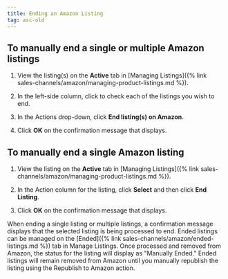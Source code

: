 ```yaml
---
title: Ending an Amazon Listing
tag: asc-old
---
```



## To manually end a single or multiple Amazon listings

1. View the listing(s) on the **Active** tab in [Managing Listings]({% link sales-channels/amazon/managing-product-listings.md %}).

1. In the left-side column, click to check each of the listings you wish to end.

1. In the Actions drop-down, click **End listing(s) on Amazon**.

1. Click **OK** on the confirmation message that displays.

## To manually end a single Amazon listing

1. View the listing on the **Active** tab in [Managing Listings]({% link sales-channels/amazon/managing-product-listings.md %}).

1. In the Action column for the listing, click **Select** and then click **End Listing**.

1. Click **OK** on the confirmation message that displays.

When ending a single listing or multiple listings, a confirmation message displays that the selected listing is being processed to end. Ended listings can be managed on the [Ended]({% link sales-channels/amazon/ended-listings.md %}) tab in Manage Listings. Once processed and removed from Amazon, the status for the listing will display as "Manually Ended." Ended listings will remain removed from Amazon until you manually republish the listing using the Republish to Amazon action.

